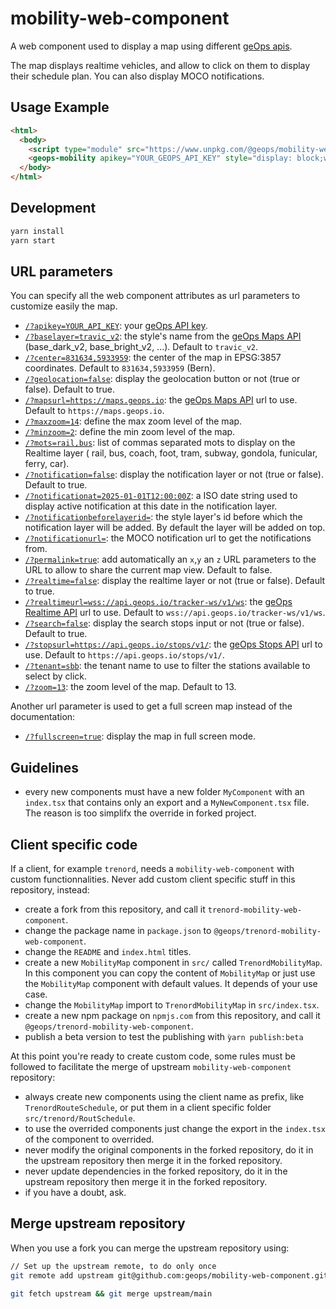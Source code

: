 # mobility-web-component

A web component used to display a map using different [geOps apis](https://developer.geops.io/).

The map displays realtime vehicles, and allow to click on them to display their schedule plan.
You can also display MOCO notifications.

## Usage Example

```html
<html>
  <body>
    <script type="module" src="https://www.unpkg.com/@geops/mobility-web-component)"></script>
    <geops-mobility apikey="YOUR_GEOPS_API_KEY" style="display: block;width: 400px;height: 800px;"></geops-mobility>
  </body>
</html>
```

## Development

```bash
yarn install
yarn start
```

## URL parameters

You can specify all the web component attributes as url parameters to customize easily the map.

- [`/?apikey=YOUR_API_KEY`](https://mobility-web-component.geops.io/?apikey=YOUR_API_KEY): your [geOps API key](https://developer.geops.io/).
- [`/?baselayer=travic_v2`](https://mobility-web-component.geops.io/?baselayer=travic_v2): the style's name from the [geOps Maps API](https://developer.geops.io/apis/maps) (base_dark_v2, base_bright_v2, ...). Default to `travic_v2`.
- [`/?center=831634,5933959`](https://mobility-web-component.geops.io/?center=831634,5933959): the center of the map in EPSG:3857 coordinates. Default to `831634,5933959` (Bern).
- [`/?geolocation=false`](https://mobility-web-component.geops.io/?geolocation=false): display the geolocation button or not (true or false). Default to true.
- [`/?mapsurl=https://maps.geops.io`](https://mobility-web-component.geops.io/?mapsurl=https://maps.geops.io): the [geOps Maps API](https://developer.geops.io/apis/maps) url to use. Default to `https://maps.geops.io`.
- [`/?maxzoom=14`](https://mobility-web-component.geops.io/?maxzoom=14): define the max zoom level of the map.
- [`/?minzoom=2`](https://mobility-web-component.geops.io/?minzoom=2): define the min zoom level of the map.
- [`/?mots=rail,bus`](https://mobility-web-component.geops.io/?mots=rail,bus): list of commas separated mots to display on the Realtime layer ( rail, bus, coach, foot, tram, subway, gondola, funicular, ferry, car).
- [`/?notification=false`](https://mobility-web-component.geops.io/?notification=true): display the notification layer or not (true or false). Default to true.
- [`/?notificationat=2025-01-01T12:00:00Z`](https://mobility-web-component.geops.io/?notificationat=2025-01-01T12:00:00Z): a ISO date string used to display active notification at this date in the notification layer.
- [`/?notificationbeforelayerid=`](https://mobility-web-component.geops.io/?notificationbeforelayerid=): the style layer's id before which the notification layer will be added. By default the layer will be added on top.
- [`/?notificationurl=`](https://mobility-web-component.geops.io/?notificationurl=): the MOCO notification url to get the notifications from.
- [`/?permalink=true`](https://mobility-web-component.geops.io/?permalink=true): add automatically an `x`,`y` an `z` URL parameters to the URL to allow to share the current map view. Default to false.
- [`/?realtime=false`](https://mobility-web-component.geops.io/?realtime=false): display the realtime layer or not (true or false). Default to true.
- [`/?realtimeurl=wss://api.geops.io/tracker-ws/v1/ws`](https://mobility-web-component.geops.io/?realtimeurl=wss://api.geops.io/tracker-ws/v1/ws): the [geOps Realtime API](https://developer.geops.io/apis/realtime) url to use. Default to `wss://api.geops.io/tracker-ws/v1/ws`.
- [`/?search=false`](https://mobility-web-component.geops.io/?search=false): display the search stops input or not (true or false). Default to true.
- [`/?stopsurl=https://api.geops.io/stops/v1/`](https://mobility-web-component.geops.io/?stopsurl=https://api.geops.io/stops/v1/): the [geOps Stops API](https://developer.geops.io/apis/stops) url to use. Default to `https://api.geops.io/stops/v1/`.
- [`/?tenant=sbb`](https://mobility-web-component.geops.io/?tenant=sbb): the tenant name to use to filter the stations available to select by click.
- [`/?zoom=13`](https://mobility-web-component.geops.io/?zoom=13): the zoom level of the map. Default to 13.

Another url parameter is used to get a full screen map instead of the documentation:

- [`/?fullscreen=true`](https://mobility-web-component.geops.io/?fullscreen=true): display the map in full screen mode.

## Guidelines

- every  new components must have a new folder `MyComponent` with an `index.tsx` that contains only an export and a `MyNewComponent.tsx` file. The reason is too simplifx the override in forked project.


## Client specific code

If a client, for example `trenord`, needs a `mobility-web-component` with custom functionnalities.
Never add custom client specific stuff in this repository, instead:

- create a fork from this repository, and call it `trenord-mobility-web-component`.
- change the package name in `package.json` to `@geops/trenord-mobility-web-component`.
- change the `README` and `index.html` titles.
- create a new `MobilityMap` component in `src/` called `TrenordMobilityMap`. In this component you can copy the content of `MobilityMap` or just use the `MobilityMap` component with default values. It depends of your use case.
- change the `MobilityMap` import to `TrenordMobilityMap` in `src/index.tsx`.
- create a new npm package on `npmjs.com` from this repository, and call it `@geops/trenord-mobility-web-component`.
- publish a beta version to test the publishing with `ỳarn publish:beta`

At this point you're ready to create custom code, some rules must be followed to facilitate the merge of upstream `mobility-web-component` repository:

- always create new components using the client name as prefix, like `TrenordRouteSchedule`,  or put them in a client specific folder `src/trenord/RoutSchedule`.
- to use the overrided components just change the export in the `index.tsx` of the component to overrided.
- never modify the original components in the forked repository, do it in the upstream repository then merge it in the forked repository.
- never update dependencies in the forked repository, do it in the upstream repository then merge it in the forked repository.
- if you have a doubt, ask.

## Merge upstream repository

When you use a fork you can merge the upstream repository using:

```bash
// Set up the upstream remote, to do only once
git remote add upstream git@github.com:geops/mobility-web-component.git

git fetch upstream && git merge upstream/main
```

